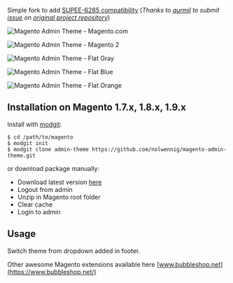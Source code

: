 
Simple fork to add [SUPEE-6285 compatibility](https://github.com/jreinke/magento-admin-theme/pull/19)
(*Thanks to [aurmil](https://github.com/aurmil) to submit [issue](https://github.com/jreinke/magento-admin-theme/issues/18) on [original project repository](https://github.com/jreinke/magento-admin-theme.git)*)

![Magento Admin Theme - Magento.com](http://i.imgur.com/9o7Dt70.png)

![Magento Admin Theme - Magento 2](http://i.imgur.com/gYzYTeI.png)

![Magento Admin Theme - Flat Gray](http://i.imgur.com/RZ5CjHA.png)
 
![Magento Admin Theme - Flat Blue](http://i.imgur.com/aJWxNBm.png)

![Magento Admin Theme - Flat Orange](http://i.imgur.com/Yb2JWNL.png)

## Installation on Magento 1.7.x, 1.8.x, 1.9.x

Install with [modgit](https://github.com/jreinke/modgit):

    $ cd /path/to/magento
    $ modgit init
    $ modgit clone admin-theme https://github.com/nolwennig/magento-admin-theme.git

or download package manually:

* Download latest version [here](https://github.com/nolwennig/magento-admin-theme/archive/master.zip)
* Logout from admin
* Unzip in Magento root folder
* Clear cache
* Login to admin

## Usage

Switch theme from dropdown added in footer.

Other awesome Magento extensions available here [www.bubbleshop.net](https://www.bubbleshop.net/)
